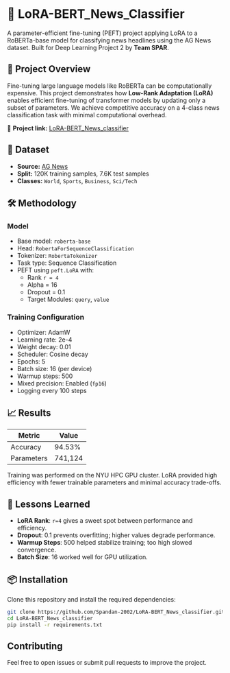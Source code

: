 
# 🧠 LoRA-BERT_News_Classifier

A parameter-efficient fine-tuning (PEFT) project applying LoRA to a RoBERTa-base model for classifying news headlines using the AG News dataset. Built for Deep Learning Project 2 by **Team SPAR**.

## 🚀 Project Overview

Fine-tuning large language models like RoBERTa can be computationally expensive. This project demonstrates how **Low-Rank Adaptation (LoRA)** enables efficient fine-tuning of transformer models by updating only a subset of parameters. We achieve competitive accuracy on a 4-class news classification task with minimal computational overhead.

📌 **Project link:** [LoRA-BERT_News_classifier](https://github.com/Spandan-2002/LoRA-BERT_News_classifier)

## 📂 Dataset

- **Source:** [AG News](https://huggingface.co/datasets/ag_news)
- **Split:** 120K training samples, 7.6K test samples
- **Classes:** `World`, `Sports`, `Business`, `Sci/Tech`

## 🛠️ Methodology

### Model
- Base model: `roberta-base`
- Head: `RobertaForSequenceClassification`
- Tokenizer: `RobertaTokenizer`
- Task type: Sequence Classification
- PEFT using `peft.LoRA` with:
  - Rank `r = 4`
  - Alpha = 16
  - Dropout = 0.1
  - Target Modules: `query`, `value`

### Training Configuration
- Optimizer: AdamW
- Learning rate: 2e-4
- Weight decay: 0.01
- Scheduler: Cosine decay
- Epochs: 5
- Batch size: 16 (per device)
- Warmup steps: 500
- Mixed precision: Enabled (`fp16`)
- Logging every 100 steps

## 📈 Results

| Metric     | Value       |
|------------|-------------|
| Accuracy   | 94.53%      |
| Parameters | 741,124     |

Training was performed on the NYU HPC GPU cluster. LoRA provided high efficiency with fewer trainable parameters and minimal accuracy trade-offs.

## 🧪 Lessons Learned

- **LoRA Rank**: `r=4` gives a sweet spot between performance and efficiency.
- **Dropout**: 0.1 prevents overfitting; higher values degrade performance.
- **Warmup Steps**: 500 helped stabilize training; too high slowed convergence.
- **Batch Size**: 16 worked well for GPU utilization.

## 📦 Installation

Clone this repository and install the required dependencies:

```bash
git clone https://github.com/Spandan-2002/LoRA-BERT_News_classifier.git
cd LoRA-BERT_News_classifier
pip install -r requirements.txt
```

## Contributing
Feel free to open issues or submit pull requests to improve the project.

